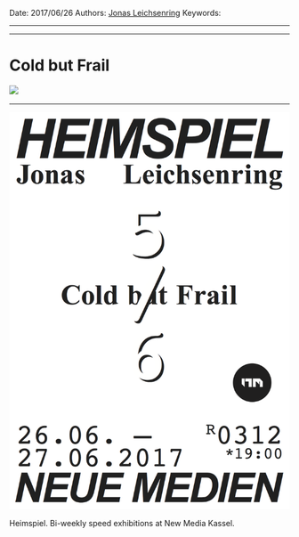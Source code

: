 Date: 2017/06/26
Authors: [Jonas Leichsenring](https://www.instagram.com/joleichs/)
Keywords:

---
---

# Cold but Frail

![](cold-but-frail.jpg)

---

![](heimspiel_11_jonas.png)

Heimspiel. Bi-weekly speed exhibitions at New Media Kassel.
